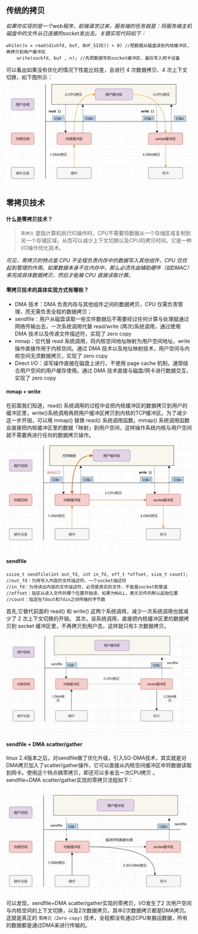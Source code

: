 ## 传统的拷贝

_如果你实现的是一个web程序，前端请求过来，服务端的任务就是：将服务端主机磁盘中的文件从已连接的socket发出去。关键实现代码如下：_  
```
while((n = read(diskfd, buf, BUF_SIZE)) > 0) //把数据从磁盘读到内核缓冲区，再拷贝到用户缓冲区
    write(sockfd, buf , n); //先把数据写到socket缓冲区，最后写入网卡设备
```
可以看出如果没有优化的情况下性能比较差，会进行 4 次数据拷贝、4 次上下文切换，如下图所示：
![4次上下文切换 & 4次拷贝](images/read_write_steps.png)   

## 零拷贝技术
#### 什么是零拷贝技术？   
> `零拷贝` 是指计算机执行IO操作时，CPU不需要将数据从一个存储区域复制到另一个存储区域，从而可以减少上下文切换以及CPU的拷贝时间。它是一种I/O操作优化技术。

_可见，零拷贝的特点是 CPU 不全程负责内存中的数据写入其他组件，CPU 仅仅起到管理的作用。如果数据本身不在内存中，那么必须先由辅助硬件（如DMAC）来完成具体数据拷贝，然后才能被 CPU 直接读取计算。_  

#### 零拷贝技术的具体实现方式有哪些？  
- DMA 技术：DMA 负责内存与其他组件之间的数据拷贝，CPU 仅需负责管理，而无需负责全程的数据拷贝；
- sendfile：用户从磁盘读取一些文件数据后不需要经过任何计算与处理就通过网络传输出去，一次系统调用代替 read/write (两次)系统调用，通过使用 DMA 技术以及传递文件描述符，实现了 zero copy
- mmap：仅代替 read 系统调用，将内核空间地址映射为用户空间地址，write 操作直接作用于内核空间。通过 DMA 技术以及地址映射技术，用户空间与内核空间无须数据拷贝，实现了 zero copy
- Direct I/O：读写操作直接在磁盘上进行，不使用 page cache 机制，通常结合用户空间的用户缓存使用。通过 DMA 技术直接与磁盘/网卡进行数据交互，实现了 zero copy

#### mmap + write
在前面我们知道，read() 系统调用的过程中会把内核缓冲区的数据拷贝到用户的缓冲区里，write()系统调用再把用户缓冲区拷贝到内核的TCP缓冲区。为了减少这一步开销，可以用 mmap() 替换 read() 系统调用函数。mmap() 系统调用函数会直接把内核缓冲区里的数据「映射」到用户空间，这样操作系统内核与用户空间就不需要再进行任何的数据拷贝操作。
![2次上下文切换 & 3次拷贝](images/mmap_write.png)   

#### sendfile  
```
ssize_t sendfile(int out_fd, int in_fd, off_t *offset, size_t count);
//out_fd：为待写入内容的文件描述符，一个socket描述符
//in_fd：为待读出内容的文件描述符，必须是真实的文件，不能是socket和管道
//offset：指定从读入文件的哪个位置开始读，如果为NULL，表示文件的默认起始位置
//count：指定在fdout和fdin之间传输的字节数
```
首先,它替代前面的 read() 和 write() 这两个系统调用，减少一次系统调用也就减少了 2 次上下文切换的开销。 其次，该系统调用，直接把内核缓冲区里的数据拷贝到 socket 缓冲区里，不再拷贝到用户态，这样就只有3 次数据拷贝。
![2次上下文切换 & 3次拷贝](images/sendfile_steps.png)   

#### sendfile + DMA scatter/gather
linux 2.4版本之后，对sendfile做了优化升级，引入SG-DMA技术，其实就是对DMA拷贝加入了scatter/gather操作，它可以直接从内核空间缓冲区中将数据读取到网卡。使用这个特点搞零拷贝，即还可以多省去一次CPU拷贝 。  
sendfile+DMA scatter/gather实现的零拷贝流程如下：

![2次上下文切换 & 2次拷贝](images/sendfile_sg_dma.png)   

可以发现，sendfile+DMA scatter/gather实现的零拷贝，I/O发生了2 次用户空间与内核空间的上下文切换，以及2次数据拷贝。其中2次数据拷贝都是DMA拷贝。这就是真正的 `零拷贝（Zero-copy)` 技术，全程都没有通过CPU来搬运数据，所有的数据都是通过DMA来进行传输的。

